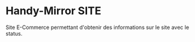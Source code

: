 # Handy-Mirror SITE

Site E-Commerce permettant d'obtenir des informations sur le site avec le status.
